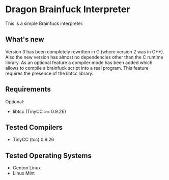Dragon Brainfuck Interpreter
============================

This is a simple Brainfuck interpreter.

What's new
----------

Version 3 has been completely rewritten in C (where version 2 was in C++).
Also the new version has almost no dependencies other than the C runtime library.
As an optional feature a compiler mode has been added which allows to compile a brainfuck script into a real program.
This feature requires the presence of the libtcc library.

Requirements
------------

Optional:
* libtcc (TinyCC >= 0.9.26)

Tested Compilers
-------------------

* TinyCC (tcc) 0.9.26

Tested Operating Systems
---------------------------

* Gentoo Linux
* Linux Mint


